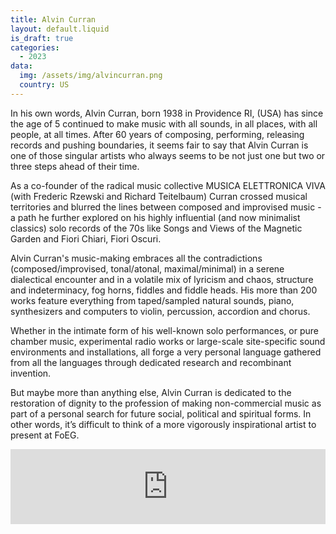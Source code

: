 ```yaml
---
title: Alvin Curran
layout: default.liquid
is_draft: true
categories:
  - 2023
data:
  img: /assets/img/alvincurran.png
  country: US
---
```



<p>In his own words, Alvin Curran, born 1938 in Providence RI, (USA) has since the age of 5 continued to make music with all sounds, in all places, with all people, at all times. After 60 years of composing, performing, releasing records and pushing boundaries, it seems fair to say that Alvin Curran is one of those singular artists who always seems to be not just one but two or three steps ahead of their time.</p>
<p>As a co-founder of the radical music collective MUSICA ELETTRONICA VIVA (with Frederic Rzewski and Richard Teitelbaum) Curran crossed musical territories and blurred the lines between composed and improvised music - a path he further explored on his highly influential (and now minimalist classics) solo records of the 70s like Songs and Views of the Magnetic Garden and Fiori Chiari, Fiori Oscuri.</p>
<p>Alvin Curran's music-making embraces all the contradictions (composed/improvised, tonal/atonal, maximal/minimal) in a serene dialectical encounter and in a volatile mix of lyricism and chaos, structure and indeterminacy, fog horns, fiddles and fiddle heads. His more than 200 works feature everything from taped/sampled natural sounds, piano, synthesizers and computers to violin, percussion, accordion and chorus.</p>
<p>Whether in the intimate form of his well-known solo performances, or pure chamber music, experimental radio works or large-scale site-specific sound environments and installations, all forge a very personal language gathered from all the languages through dedicated research and recombinant invention.</p>
<p>But maybe more than anything else, Alvin Curran is dedicated to the restoration of dignity to the profession of making non-commercial music as part of a personal search for future social, political and spiritual forms. In other words, it’s difficult to think of a more vigorously inspirational artist to present at FoEG.</p>

<iframe style="border: 0; width: 100%; height: 120px;" src="https://bandcamp.com/EmbeddedPlayer/album=2238240553/size=large/bgcol=ffffff/linkcol=0687f5/tracklist=false/artwork=small/transparent=true/" seamless><a href="https://blacktruffle.bandcamp.com/album/fiori-chiari-fiori-oscuri">Fiori Chiari, Fiori Oscuri by Alvin Curran</a></iframe>